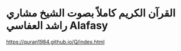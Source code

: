 # القرآن الكريم كاملاً بصوت الشيخ مشاري راشد العفاسي Alafasy

https://quran1984.github.io/Q/index.html

